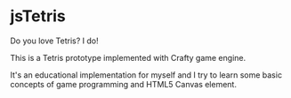 # jsTetris
Do you love Tetris? I do!

This is a Tetris prototype implemented with Crafty game engine.

It's an educational implementation for myself and I try to learn some basic concepts
of game programming and HTML5 Canvas element.





